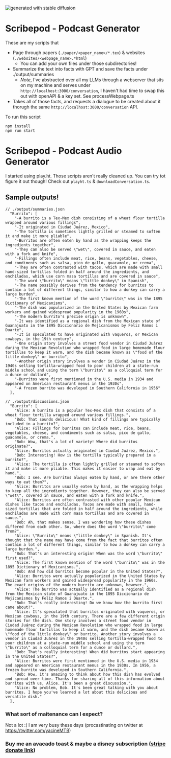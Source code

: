![generated with stable diffusion](https://github.com/yacineMTB/scribepod/blob/master/upscaledrobot.png?raw=true)

# Scribepod - Podcast Generator
These are my scripts that
- Page through papers (`./paper/<paper_name>/*.tex`) & websites (`./websites/<webpage_name>.*html`) 
  - You can add your own files under those subdirectories!
- Summarize the text into facts with GPT and save the facts under ./output/summaries
  - *Note*, I've abstracted over all my LLMs through a webserver that sits on my machine and serves under `http://localhost:3000/conversation`, I haven't had time to swap this out with openAPI & a key set. See processWebpage.ts
- Takes all of those facts, and requests a dialogue to be created about it thorugh the same `http://localhost:3000/conversation` API.

To run this script
```
npm install
npm run start
```

# Scribepod - Podcast Audio Generator
I started using play.ht. Those scripts aren't really cleaned up. You can try tot figure it out though! Check out `playht.ts` & `downloadConversation.ts`.

## Sample outputs!

```
// ./output/summaries.json
  "Burrito": [
    "-A burrito is a Tex-Mex dish consisting of a wheat flour tortilla wrapped around various fillings",
    "-It originated in Ciudad Juárez, Mexico",
    "-The tortilla is sometimes lightly grilled or steamed to soften it and make it more pliable",
    "-Burritos are often eaten by hand as the wrapping keeps the ingredients together",
    "-They can also be served \"wet\", covered in sauce, and eaten with a fork and knife",
    "-Fillings often include meat, rice, beans, vegetables, cheese, and condiments such as salsa, pico de gallo, guacamole, or crema",
    "-They are often contrasted with tacos, which are made with small hand-sized tortillas folded in half around the ingredients, and enchiladas, which use corn masa tortillas and are covered in sauce",
    "-The word \"burrito\" means \"little donkey\" in Spanish",
    "-The name possibly derives from the tendency for burritos to contain a lot of different things, similar to how a donkey can carry a large burden",
    "-The first known mention of the word \"burrito\" was in the 1895 Dictionary of Mexicanisms",
    "-The dish was popularized in the United States by Mexican farm workers and gained widespread popularity in the 1960s",
    "-The modern burrito's precise origin is unknown",
    "-It was identified as a regional dish from the Mexican state of Guanajuato in the 1895 Diccionario de Mejicanismos by Feliz Ramos i Duarte",
    "-It is speculated to have originated with vaqueros, or Mexican cowboys, in the 19th century",
    "-One origin story involves a street food vendor in Ciudad Juárez during the Mexican Revolution who wrapped food in large homemade flour tortillas to keep it warm, and the dish became known as \"food of the little donkey\" or burrito",
    "-Another origin story involves a vendor in Ciudad Juárez in the 1940s selling tortilla-wrapped food to poor children at a state-run middle school and using the term \"burrito\" as a colloquial term for a dunce or dullard",
    "-Burritos were first mentioned in the U.S. media in 1934 and appeared on American restaurant menus in the 1930s",
    "-A frozen burrito was developed in Southern California in 1956"
  ],
```

```
// ./output/discussions.json
  "Burrito": [
    "Alice: A burrito is a popular Tex-Mex dish that consists of a wheat flour tortilla wrapped around various fillings.",
    "Bob: That sounds delicious! What kind of fillings are typically included in a burrito?",
    "Alice: Fillings for burritos can include meat, rice, beans, vegetables, cheese, and condiments such as salsa, pico de gallo, guacamole, or crema.",
    "Bob: Wow, that's a lot of variety! Where did burritos originate?",
    "Alice: Burritos actually originated in Ciudad Juárez, Mexico.",
    "Bob: Interesting! How is the tortilla typically prepared in a burrito?",
    "Alice: The tortilla is often lightly grilled or steamed to soften it and make it more pliable. This makes it easier to wrap and eat by hand.",
    "Bob: I see. Are burritos always eaten by hand, or are there other ways to eat them?",
    "Alice: Burritos are usually eaten by hand, as the wrapping helps to keep all the ingredients together. However, they can also be served \"wet\", covered in sauce, and eaten with a fork and knife.",
    "Alice: Burritos are often contrasted with other popular Mexican dishes like tacos and enchiladas. Tacos are made with small, hand-sized tortillas that are folded in half around the ingredients, while enchiladas are made with corn masa tortillas and are covered in sauce.",
    "Bob: Ah, that makes sense. I was wondering how these dishes differed from each other. So, where does the word \"burrito\" come from?",
    "Alice: \"Burrito\" means \"little donkey\" in Spanish. It's thought that the name may have come from the fact that burritos often contain a lot of different things, similar to how a donkey can carry a large burden.",
    "Bob: That's an interesting origin! When was the word \"burrito\" first used?",
    "Alice: The first known mention of the word \"burrito\" was in the 1895 Dictionary of Mexicanisms.",
    "Bob: And how did burritos become popular in the United States?",
    "Alice: Burritos were actually popularized in the United States by Mexican farm workers and gained widespread popularity in the 1960s. The exact origins of the modern burrito are unknown, however.",
    "Alice: The burrito was actually identified as a regional dish from the Mexican state of Guanajuato in the 1895 Diccionario de Mejicanismos by Feliz Ramos i Duarte.",
    "Bob: That's really interesting! Do we know how the burrito first came about?",
    "Alice: It's speculated that burritos originated with vaqueros, or Mexican cowboys, in the 19th century. There are a few different origin stories for the dish. One story involves a street food vendor in Ciudad Juárez during the Mexican Revolution who wrapped food in large homemade flour tortillas to keep it warm, and the dish became known as \"food of the little donkey\" or burrito. Another story involves a vendor in Ciudad Juárez in the 1940s selling tortilla-wrapped food to poor children at a state-run middle school and using the term \"burrito\" as a colloquial term for a dunce or dullard.",
    "Bob: That's really interesting! When did burritos start appearing in the United States?",
    "Alice: Burritos were first mentioned in the U.S. media in 1934 and appeared on American restaurant menus in the 1930s. In 1956, a frozen burrito was developed in Southern California.",
    "Bob: Wow, it's amazing to think about how this dish has evolved and spread over time. Thanks for sharing all of this information about burritos with us, Alice. It's been a great discussion.",
    "Alice: No problem, Bob. It's been great talking with you about burritos. I hope you've learned a lot about this delicious and versatile dish."
  ],
```




### What sort of maitenance can I expect?
Not a lot :( I am very busy these days (procastinating on twitter at https://twitter.com/yacineMTB)

### Buy me an avacado toast & maybe a disney subscription ([stripe donate link](https://buy.stripe.com/dR6eWGaK41MX2YgaEF))

